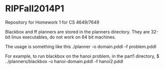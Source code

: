 RIPFall2014P1
=============

Repository for Homework 1 for CS 4649/7649

Blackbox and ff planners are stored in the planners directory. They are 32-bit linux executables, do not work on 64 bit machines.

The usage is something like this
./planner -o domain.pddl -f problem.pddl

For example, to run blackbox on the hanoi problem, in the part1 directory, 
$ ../planners/blackbox -o hanoi-domain.pddl -f hanoi2.pddl
